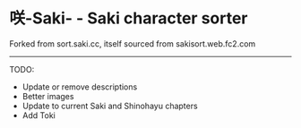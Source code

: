 # 咲-Saki- - Saki character sorter

Forked from sort.saki.cc, itself sourced from sakisort.web.fc2.com

---

TODO:
* Update or remove descriptions
* Better images
* Update to current Saki and Shinohayu chapters
* Add Toki

